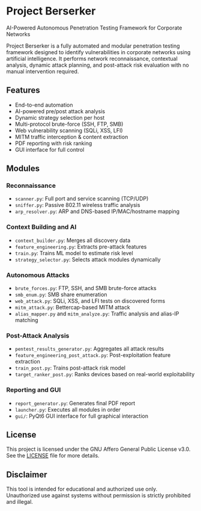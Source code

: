 # Project Berserker

AI-Powered Autonomous Penetration Testing Framework for Corporate Networks

Project Berserker is a fully automated and modular penetration testing framework designed to identify vulnerabilities in corporate networks using artificial intelligence. It performs network reconnaissance, contextual analysis, dynamic attack planning, and post-attack risk evaluation with no manual intervention required.

## Features

- End-to-end automation
- AI-powered pre/post attack analysis
- Dynamic strategy selection per host
- Multi-protocol brute-force (SSH, FTP, SMB)
- Web vulnerability scanning (SQLi, XSS, LFI)
- MITM traffic interception & content extraction
- PDF reporting with risk ranking
- GUI interface for full control

## Modules

### Reconnaissance

- `scanner.py`: Full port and service scanning (TCP/UDP)
- `sniffer.py`: Passive 802.11 wireless traffic analysis
- `arp_resolver.py`: ARP and DNS-based IP/MAC/hostname mapping

### Context Building and AI

- `context_builder.py`: Merges all discovery data
- `feature_engineering.py`: Extracts pre-attack features
- `train.py`: Trains ML model to estimate risk level
- `strategy_selector.py`: Selects attack modules dynamically

### Autonomous Attacks

- `brute_forces.py`: FTP, SSH, and SMB brute-force attacks
- `smb_enum.py`: SMB share enumeration
- `web_attack.py`: SQLi, XSS, and LFI tests on discovered forms
- `mitm_attack.py`: Bettercap-based MITM attack
- `alias_mapper.py` and `mitm_analyze.py`: Traffic analysis and alias-IP matching

### Post-Attack Analysis

- `pentest_results_generator.py`: Aggregates all attack results
- `feature_engineering_post_attack.py`: Post-exploitation feature extraction
- `train_post.py`: Trains post-attack risk model
- `target_ranker_post.py`: Ranks devices based on real-world exploitability

### Reporting and GUI

- `report_generator.py`: Generates final PDF report
- `launcher.py`: Executes all modules in order
- `gui/`: PyQt6 GUI interface for full graphical interaction

## License
This project is licensed under the GNU Affero General Public License v3.0.  
See the [LICENSE](./LICENSE) file for more details.

## Disclaimer
This tool is intended for educational and authorized use only.  
Unauthorized use against systems without permission is strictly prohibited and illegal.
